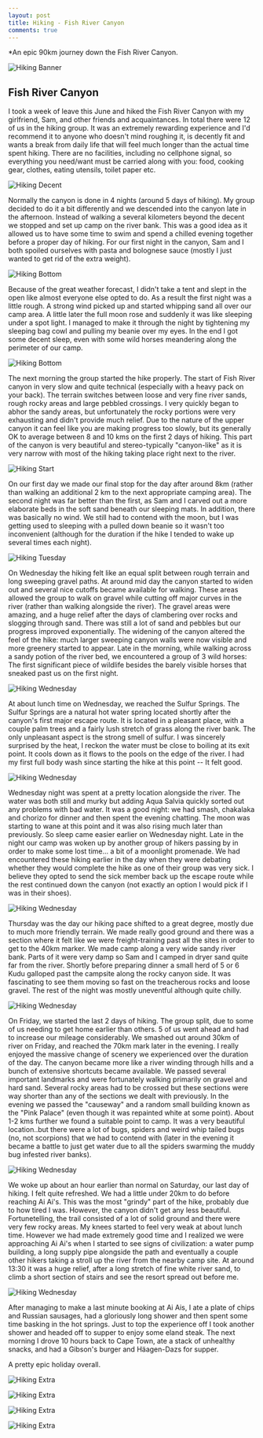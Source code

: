 ```yaml
---
layout: post
title: Hiking - Fish River Canyon
comments: true
---
```


*An epic 90km journey down the Fish River Canyon.

![Hiking Banner](/public/images/posts/fish_river_canyon_2016/hiking_banner-min.jpg)

## Fish River Canyon

I took a week of leave this June and hiked the Fish River Canyon with my girlfriend, Sam, and other friends and acquaintances. In total there were 12 of us in the hiking group. It was an extremely rewarding experience and I'd recommend it to anyone who doesn't mind roughing it, is decently fit and wants a break from daily life that will feel much longer than the actual time spent hiking. There are no facilities, including no cellphone signal, so everything you need/want must be carried along with you: food, cooking gear, clothes, eating utensils, toilet paper etc.

<!--break-->

![Hiking Decent](/public/images/posts/fish_river_canyon_2016/hiking_decent-min.jpg)

Normally the canyon is done in 4 nights (around 5 days of hiking). My group decided to do it a bit differently and we descended into the canyon late in the afternoon. Instead of walking a several kilometers beyond the decent we stopped and set up camp on the river bank. This was a good idea as it allowed us to have some time to swim and spend a chilled evening together before a proper day of hiking. For our first night in the canyon, Sam and I both spoiled ourselves with pasta and bolognese sauce (mostly I just wanted to get rid of the extra weight).

![Hiking Bottom](/public/images/posts/fish_river_canyon_2016/hiking_bottom-min.jpg)

Because of the great weather forecast, I didn't take a tent and slept in the open like almost everyone else opted to do. As a result the first night was a little rough. A strong wind picked up and started whipping sand all over our camp area. A little later the full moon rose and suddenly it was like sleeping under a spot light. I managed to make it through the night by tightening my sleeping bag cowl and pulling my beanie over my eyes. In the end I got some decent sleep, even with some wild horses meandering along the perimeter of our camp.

![Hiking Bottom](/public/images/posts/fish_river_canyon_2016/hiking_bottom_2-min.jpg)

The next morning the group started the hike properly. The start of Fish River canyon in very slow and quite technical (especially with a heavy pack on your back). The terrain switches between loose and very fine river sands, rough rocky areas and large pebbled crossings. I very quickly began to abhor the sandy areas, but unfortunately the rocky portions were very exhausting and didn't provide much relief. Due to the nature of the upper canyon it can feel like you are making progress too slowly, but its generally OK to average between 8 and 10 kms on the first 2 days of hiking. This part of the canyon is very beautiful and stereo-typically "canyon-like" as it is very narrow with most of the hiking taking place right next to the river.

![Hiking Start](/public/images/posts/fish_river_canyon_2016/hiking_start-min.jpg)

On our first day we made our final stop for the day after around 8km (rather than walking an additional 2 km to the next appropriate camping area). The second night was far better than the first, as Sam and I carved out a more elaborate beds in the soft sand beneath our sleeping mats. In addition, there was basically no wind. We still had to contend with the moon, but I was getting used to sleeping with a pulled down beanie so it wasn't too inconvenient (although for the duration if the hike I tended to wake up several times each night).

![Hiking Tuesday](/public/images/posts/fish_river_canyon_2016/hiking_tuesday-min.jpg)

On Wednesday the hiking felt like an equal split between rough terrain and long sweeping gravel paths. At around mid day the canyon started to widen out and several nice cutoffs became available for walking. These areas allowed the group to walk on gravel while cutting off major curves in the river (rather than walking alongside the river). The gravel areas were amazing, and a huge relief after the days of clambering over rocks and slogging through sand. There was still a lot of sand and pebbles but our progress improved exponentially. The widening of the canyon altered the feel of the hike: much larger sweeping canyon walls were now visible and more greenery started to appear. Late in the morning, while walking across a sandy potion of the river bed, we encountered a group of 3 wild horses: The first significant piece of wildlife besides the barely visible horses that sneaked past us on the first night.

![Hiking Wednesday](/public/images/posts/fish_river_canyon_2016/hiking_wednesday-min.jpg)

At about lunch time on Wednesday, we reached the Sulfur Springs. The Sulfur Springs are a natural hot water spring located shortly after the canyon's first major escape route. It is located in a pleasant place, with a couple palm trees and a fairly lush stretch of grass along the river bank. The only unpleasant aspect is the strong smell of sulfur. I was sincerely surprised by the heat, I reckon the water must be close to boiling at its exit point. It cools down as it flows to the pools on the edge of the river. I had my first full body wash since starting the hike at this point -- It felt good.

![Hiking Wednesday](/public/images/posts/fish_river_canyon_2016/hiking_wednesday_2-min.jpg)

Wednesday night was spent at a pretty location alongside the river. The water was both still and murky but adding Aqua Salvia quickly sorted out any problems with bad water. It was a good night: we had smash, chakalaka and chorizo for dinner and then spent the evening chatting. The moon was starting to wane at this point and it was also rising much later than previously. So sleep came easier earlier on Wednesday night. Late in the night our camp was woken up by another group of hikers passing by in order to make some lost time... a bit of a moonlight promenade. We had encountered these hiking earlier in the day when they were debating whether they would complete the hike as one of their group was very sick. I believe they opted to send the sick member back up the escape route while the rest continued down the canyon (not exactly an option I would pick if I was in their shoes).

![Hiking Wednesday](/public/images/posts/fish_river_canyon_2016/hiking_wednesday_3-min.jpg)

Thursday was the day our hiking pace shifted to a great degree, mostly due to much more friendly terrain. We made really good ground and there was a section where it felt like we were freight-training past all the sites in order to get to the 40km marker. We made camp along a very wide sandy river bank. Parts of it were very damp so Sam and I camped in dryer sand quite far from the river. Shortly before preparing dinner a small herd of 5 or 6 Kudu galloped past the campsite along the rocky canyon side. It was fascinating to see them moving so fast on the treacherous rocks and loose gravel. The rest of the night was mostly uneventful although quite chilly.

![Hiking Wednesday](/public/images/posts/fish_river_canyon_2016/hiking_thursday-min.jpg)

On Friday, we started the last 2 days of hiking. The group split, due to some of us needing to get home earlier than others. 5 of us went ahead and had to increase our mileage considerably. We smashed out around 30km of river on Friday, and reached the 70km mark later in the evening. I really enjoyed the massive change of scenery we experienced over the duration of the day. The canyon became more like a river winding through hills and a bunch of extensive shortcuts became available. We passed several important landmarks and were fortunately walking primarily on gravel and hard sand. Several rocky areas had to be crossed but these sections were way shorter than any of the sections we dealt with previously. In the evening we passed the "causeway" and a random small building known as the "Pink Palace" (even though it was repainted white at some point). About 1-2 kms further we found a suitable point to camp. It was a very beautiful location..but there were a lot of bugs, spiders and weird whip tailed bugs (no, not scorpions) that we had to contend with (later in the evening it became a battle to just get water due to all the spiders swarming the muddy bug infested river banks).

![Hiking Wednesday](/public/images/posts/fish_river_canyon_2016/hiking_friday-min.jpg)

We woke up about an hour earlier than normal on Saturday, our last day of hiking. I felt quite refreshed. We had a little under 20km to do before reaching Ai Ai's. This was the most "grindy" part of the hike, probably due to how tired I was. However, the canyon didn't get any less beautiful. Fortunetelling, the trail consisted of a lot of solid ground and there were very few rocky areas. My knees started to feel very weak at about lunch time. However we had made extremely good time and I realized we were approaching Ai Ai's when I started to see signs of civilization: a water pump building, a long supply pipe alongside the path and eventually a couple other hikers taking a stroll up the river from the nearby camp site. At around 13:30 it was a huge relief, after a long stretch of fine white river sand, to climb a short section of stairs and see the resort spread out before me.

![Hiking Wednesday](/public/images/posts/fish_river_canyon_2016/hiking_saturday-min.jpg)

After managing to make a last minute booking at Ai Ais, I ate a plate of chips and Russian sausages, had a gloriously long shower and then spent some time basking in the hot springs. Just to top the experience off I took another shower and headed off to supper to enjoy some eland steak. The next morning I drove 10 hours back to Cape Town, ate a stack of unhealthy snacks, and had a Gibson's burger and Häagen-Dazs for supper.

A pretty epic holiday overall.

![Hiking Extra](/public/images/posts/fish_river_canyon_2016/hiking_extra-min.jpg)

![Hiking Extra](/public/images/posts/fish_river_canyon_2016/hiking_extra_2-min.jpg)

![Hiking Extra](/public/images/posts/fish_river_canyon_2016/hiking_extra_3-min.jpg)

![Hiking Extra](/public/images/posts/fish_river_canyon_2016/hiking_extra_4-min.jpg)
